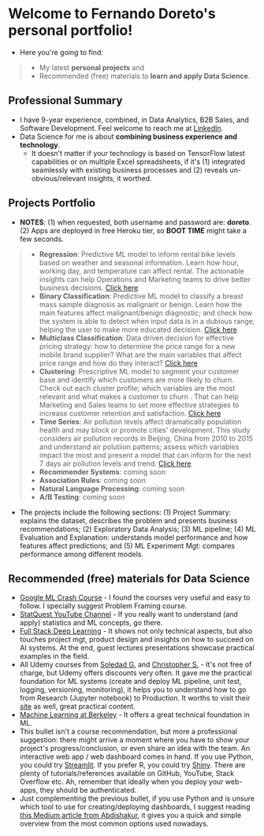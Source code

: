 #  Welcome to Fernando Doreto's personal portfolio!

* Here you're going to find:
> * My latest **personal projects** and
> * Recommended (free) materials to **learn and apply Data Science**.

## Professional Summary
* I have 9-year experience, combined, in Data Analytics, B2B Sales, and Software Development. Feel welcome to reach me at [LinkedIn](https://www.linkedin.com/in/fernandodoreto/).
* Data Science for me is about **combining business experience and technology**. 
  * It doesn't matter if your technology is based on TensorFlow latest capabilities or on multiple Excel spreadsheets, if it's (1) integrated seamlessly with existing business processes and (2) reveals un-obvious/relevant insights, it worthed. 

## Projects Portfolio
* **NOTES**: (1) when requested, both username and password are: **doreto**. (2) Apps are deployed in free Heroku tier, so **BOOT TIME** might take a few seconds.

> * **Regression**: Predictive ML model to inform rental bike levels based on weather and seasonal information. Learn how hour, working day, and temperature can affect rental. The actionable insights can help Operations and Marketing teams to drive better business decisions. [Click here](https://doreto-regression.herokuapp.com)
> * **Binary Classification**: Predictive ML model to classify a breast mass sample diagnosis as malignant or benign. Learn how the main features affect malignant/benign diagnostic; and check how the system is able to detect when input data is in a dubious range; helping the user to make more educated decision. [Click here](https://doreto-binary-clf.herokuapp.com/)
> * **Multiclass Classification**: Data driven decision for effective pricing strategy: how to determine the price range for a new mobile brand supplier? What are the main variables that affect price range and how do they interact? [Click here](https://doreto-multi-clf.herokuapp.com/)
> * **Clustering**: Prescriptive ML model to segment your customer base and identify which customers are more likely to churn. Check out each cluster profile; which variables are the most relevant and what makes a customer to churn . That can help Marketing and Sales teams to set more effective strategies to increase customer retention and satisfaction. [Click here](https://doreto-cluster.herokuapp.com/)
> * **Time Series**: Air pollution levels affect dramatically population health and may block or promote cities' development. This study considers air pollution records in Beijing, China from 2010 to 2015 and understand air polutiion patterns; assess which variables impact the most and present a model that can inform for the next 7 days air pollution levels and trend. [Click here](https://doreto-time-series.herokuapp.com/) 
> * **Recommender Systems**: coming soon 
> * **Association Rules**: coming soon
> * **Natural Language Processing**: coming soon
> * **A/B Testing**: coming soon


* The projects include the following sections: (1) Project Summary: explains the dataset, describes the problem and presents business recommendations; (2) Exploratory Data Analysis; (3) ML pipeline; (4) ML Evaluation and Explanation: understands model performance and how features affect predictions; and (5) ML Experiment Mgt: compares performance among different models.

## Recommended (free) materials for Data Science
* [Google ML Crash Course](https://developers.google.com/machine-learning/crash-course) - I found the courses very useful and easy to follow. I specially suggest Problem Framing course.
* [StatQuest YouTube Channel](https://www.youtube.com/channel/UCtYLUTtgS3k1Fg4y5tAhLbw) - If you really want to understand (and apply) statistics and ML concepts, go there.
* [Full Stack Deep Learning](https://course.fullstackdeeplearning.com/) - It shows not only technical aspects, but also touches project mgt, product design and insights on how to succeed on AI systems. At the end, guest lectures presentations showcase practical examples in the field.
* All Udemy courses from [Soledad G.](https://www.udemy.com/user/soledad-galli/) and [Christopher S.](https://www.udemy.com/user/christopher-samiullah/) - It's not free of charge, but Udemy offers discounts very often. It gave me the practical foundation for ML systems (create and deploy ML pipeline, unit test, logging, versioning, monitoring), it helps you to understand how to go from Research (Jupyter notebook) to Production. It worths to visit their [site](https://www.trainindata.com/) as well, great practical content. 
* [Machine Learning at Berkeley](https://ml.berkeley.edu/blog/tag/crash-course) - It offers a great technical foundation in ML.
* This bullet isn't a course recommendation, but more a professional suggestion: there might arrive a moment where you have to show your project's progress/conclusion, or even share an idea with the team. An interactive web app / web dashboard comes in hand. If you use Python, you could try [Streamlit](https://www.streamlit.io/). If you prefer R, you could try [Shiny](https://shiny.rstudio.com/). There are plenty of tutorials/references available on GitHub, YouTube, Stack Overflow etc. Ah, remember that ideally when you deploy your web-apps, they should be authenticated.
* Just complementing the previous bullet, if you use Python and is unsure which tool to use for creating/deploying dashboards, I suggest reading [this Medium article from Abdishakur](https://medium.com/spatial-data-science/the-best-tools-for-dashboarding-in-python-b22975cb4b83), it gives you a quick and simple overview from the most common options used nowadays.
